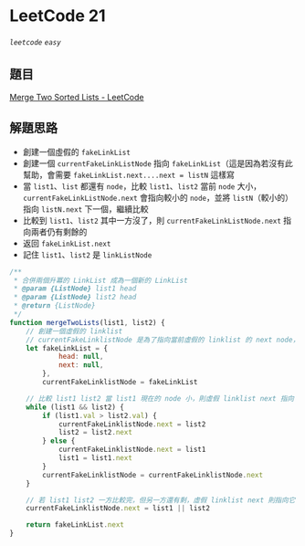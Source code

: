 # LeetCode 21

###### `leetcode` `easy`

## 題目

[Merge Two Sorted Lists - LeetCode](https://leetcode.com/problems/merge-two-sorted-lists/)

## 解題思路

-   創建一個虛假的 `fakeLinkList`
-   創建一個 `currentFakeLinkListNode` 指向 `fakeLinkList`（這是因為若沒有此幫助，會需要 `fakeLinkList.next....next = listN` 這樣寫
-   當 `list1`、`list` 都還有 `node`，比較 `list1`、`list2` 當前 `node` 大小，`currentFakeLinkListNode.next` 會指向較小的 `node`，並將 `listN`（較小的）指向 `listN.next` 下一個，繼續比較
-   比較到 `list1`、`list2` 其中一方沒了，則 `currentFakeLinkListNode.next` 指向兩者仍有剩餘的
-   返回 `fakeLinkList.next`
-   記住 `list1`、`list2` 是 `linkListNode`

```javascript
/**
 * 合併兩個升冪的 LinkList 成為一個新的 LinkList
 * @param {ListNode} list1 head
 * @param {ListNode} list2 head
 * @return {ListNode}
 */
function mergeTwoLists(list1, list2) {
    // 創建一個虛假的 linklist
    // currentFakeLinklistNode 是為了指向當前虛假的 linklist 的 next node，這樣才可以 crt.next = xxx 而不用隨著更多層 fakeLinkList.next.next.next
    let fakeLinkList = {
            head: null,
            next: null,
        },
        currentFakeLinklistNode = fakeLinkList

    // 比較 list1 list2 當 list1 現在的 node 小，則虛假 linklist next 指向 list2
    while (list1 && list2) {
        if (list1.val > list2.val) {
            currentFakeLinklistNode.next = list2
            list2 = list2.next
        } else {
            currentFakeLinklistNode.next = list1
            list1 = list1.next
        }
        currentFakeLinklistNode = currentFakeLinklistNode.next
    }

    // 若 list1 list2 一方比較完，但另一方還有剩，虛假 linklist next 則指向它
    currentFakeLinklistNode.next = list1 || list2

    return fakeLinkList.next
}
```
